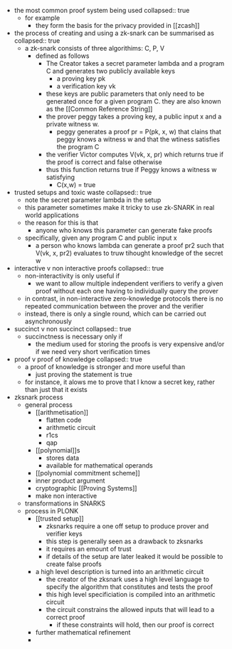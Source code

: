 - the most common proof system being used
  collapsed:: true
	- for example
		- they form the basis for the privacy provided in [[zcash]]
- the process of creating and using a zk-snark can be summarised as
  collapsed:: true
	- a zk-snark consists of three algorithims: C, P, V
		- defined as follows
			- The Creator takes a secret parameter lambda and a program C and generates two publicly available keys
				- a proving key pk
				- a verification key vk
			- these keys are public parameters that only need to be generated once for a given program C. they are also known as the [[Common Reference String]]
			- the prover peggy takes a proving key, a public input x and a private witness w.
				- peggy generates a proof pr = P(pk, x, w) that clains that peggy knows a witness w and that the wtiness satisfies the program C
			- the verifier Victor computes V(vk, x, pr) which returns true if the proof is correct and false otherwise
			- thus this function returns true if Peggy knows a witness w satisfying
				- C(x,w) = true
- trusted setups and toxic waste
  collapsed:: true
	- note the secret parameter lambda in the setup
	- this parameter sometimes make it tricky to use zk-SNARK in real world applications
	- the reason for this is that
		- anyone who knows this parameter can generate fake proofs
	- specifically, given any program C and public input x
		- a person who knows lambda can generate a proof pr2 such that V(vk, x, pr2) evaluates to truw tihought knowledge of the secret w
- interactive v non interactive proofs
  collapsed:: true
	- non-interactivity is only useful if
		- we want to allow multiple independent verifiers to verify a given proof without each one having to individually query the prover
	- in contrast, in non-interactive zero-knowledge protocols there is no repeated communication between the prover and the verifier
	- instead, there is only a single round, which can be carried out asynchronously
- succinct v non succinct
  collapsed:: true
	- succinctness is necessary only if
		- the medium used for storing the proofs is very expensive and/or if we need very short verification times
- proof v proof of knowledge
  collapsed:: true
	- a proof of knowledge is stronger and more useful than
		- just proving the statement is true
	- for instance, it alows me to prove that I know a secret key, rather than just that it exists
- zksnark process
	- general process
		- [[arithmetisation]]
			- flatten code
			- arithmetic circuit
			- r1cs
			- qap
		- [[polynomial]]s
			- stores data
			- available for mathematical operands
		- [[polynomial commitment scheme]]
		- inner product argument
		- cryptographic [[Proving Systems]]
		- make non interactive
	- transformations in SNARKS
	- process in PLONK
		- [[trusted setup]]
			- zksnarks require a one off setup to produce prover and verifier keys
			- this step is generally seen as a drawback to zksnarks
			- it requires an emount of trust
			- if details of the setup are later leaked it would be possible to create false proofs
		- a high level description is turned into an arithmetic circuit
			- the creator of the zksnark uses a high level language to specify the algorithm that constitutes and tests the proof
			- this high level specificiation is compiled into an arithmetic circuit
			- the circuit constrains the allowed inputs that will lead to a correct proof
				- if these constraints will hold, then our proof is correct
		- further mathematical refinement
		-